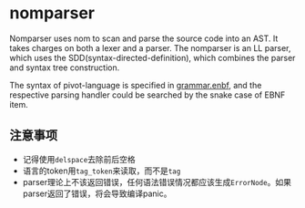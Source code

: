 # nomparser

Nomparser uses nom to scan and parse the source code into an AST. It takes charges on both a lexer and a parser.
The nomparser is an LL parser, which uses the SDD(syntax-directed-definition), which combines the parser and syntax tree construction.

The syntax of pivot-language is specified in [grammar.enbf](./grammar.ebnf), and the respective parsing handler could be searched by the snake case of EBNF item. 


## 注意事项

- 记得使用`delspace`去除前后空格
- 语言的token用`tag_token`来读取，而不是`tag`
- parser理论上不该返回错误，任何语法错误情况都应该生成`ErrorNode`。如果parser返回了错误，将会导致编译panic。
